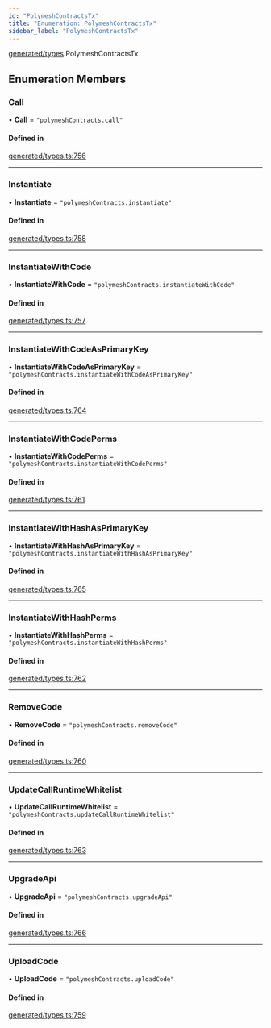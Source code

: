 ```yaml
---
id: "PolymeshContractsTx"
title: "Enumeration: PolymeshContractsTx"
sidebar_label: "PolymeshContractsTx"
---
```


[generated/types](../../../../modules/Generated/Types/Types.md).PolymeshContractsTx

## Enumeration Members

### Call

• **Call** = ``"polymeshContracts.call"``

#### Defined in

[generated/types.ts:756](https://github.com/PolymeshAssociation/polymesh-sdk/blob/fedc4714f/src/generated/types.ts#L756)

___

### Instantiate

• **Instantiate** = ``"polymeshContracts.instantiate"``

#### Defined in

[generated/types.ts:758](https://github.com/PolymeshAssociation/polymesh-sdk/blob/fedc4714f/src/generated/types.ts#L758)

___

### InstantiateWithCode

• **InstantiateWithCode** = ``"polymeshContracts.instantiateWithCode"``

#### Defined in

[generated/types.ts:757](https://github.com/PolymeshAssociation/polymesh-sdk/blob/fedc4714f/src/generated/types.ts#L757)

___

### InstantiateWithCodeAsPrimaryKey

• **InstantiateWithCodeAsPrimaryKey** = ``"polymeshContracts.instantiateWithCodeAsPrimaryKey"``

#### Defined in

[generated/types.ts:764](https://github.com/PolymeshAssociation/polymesh-sdk/blob/fedc4714f/src/generated/types.ts#L764)

___

### InstantiateWithCodePerms

• **InstantiateWithCodePerms** = ``"polymeshContracts.instantiateWithCodePerms"``

#### Defined in

[generated/types.ts:761](https://github.com/PolymeshAssociation/polymesh-sdk/blob/fedc4714f/src/generated/types.ts#L761)

___

### InstantiateWithHashAsPrimaryKey

• **InstantiateWithHashAsPrimaryKey** = ``"polymeshContracts.instantiateWithHashAsPrimaryKey"``

#### Defined in

[generated/types.ts:765](https://github.com/PolymeshAssociation/polymesh-sdk/blob/fedc4714f/src/generated/types.ts#L765)

___

### InstantiateWithHashPerms

• **InstantiateWithHashPerms** = ``"polymeshContracts.instantiateWithHashPerms"``

#### Defined in

[generated/types.ts:762](https://github.com/PolymeshAssociation/polymesh-sdk/blob/fedc4714f/src/generated/types.ts#L762)

___

### RemoveCode

• **RemoveCode** = ``"polymeshContracts.removeCode"``

#### Defined in

[generated/types.ts:760](https://github.com/PolymeshAssociation/polymesh-sdk/blob/fedc4714f/src/generated/types.ts#L760)

___

### UpdateCallRuntimeWhitelist

• **UpdateCallRuntimeWhitelist** = ``"polymeshContracts.updateCallRuntimeWhitelist"``

#### Defined in

[generated/types.ts:763](https://github.com/PolymeshAssociation/polymesh-sdk/blob/fedc4714f/src/generated/types.ts#L763)

___

### UpgradeApi

• **UpgradeApi** = ``"polymeshContracts.upgradeApi"``

#### Defined in

[generated/types.ts:766](https://github.com/PolymeshAssociation/polymesh-sdk/blob/fedc4714f/src/generated/types.ts#L766)

___

### UploadCode

• **UploadCode** = ``"polymeshContracts.uploadCode"``

#### Defined in

[generated/types.ts:759](https://github.com/PolymeshAssociation/polymesh-sdk/blob/fedc4714f/src/generated/types.ts#L759)
